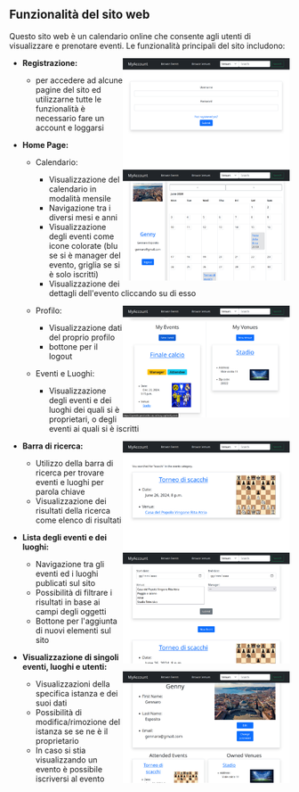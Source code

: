 ## Funzionalità del sito web

Questo sito web è un calendario online che consente agli utenti di visualizzare e prenotare eventi. Le funzionalità principali del sito includono:

   
* **Registrazione:**
    <img align="right" src="readme_imgs/register.png" alt="My Image"  width="300">
    * per accedere ad alcune pagine del sito ed utilizzarne tutte le funzionalità è necessario fare un account e loggarsi  
* **Home Page:**
   * Calendario:
       <img align="right" src="readme_imgs/home.png" alt="My Image"  width="300">

       * Visualizzazione del calendario in modalità mensile
       * Navigazione tra i diversi mesi e anni
       * Visualizzazione degli eventi come icone colorate (blu se si è manager del evento, griglia se si è solo iscritti)
       * Visualizzazione dei dettagli dell'evento cliccando su di esso

   * Profilo:
       <img align="right" src="readme_imgs/home.1.png" alt="My Image" width="300">
       * Visualizzazione dati del proprio profilo
       * bottone per il logout
   * Eventi e Luoghi:
       * Visualizzazione degli eventi e dei luoghi dei quali si è proprietari, o degli eventi ai quali si è iscritti

* **Barra di ricerca:**
    <img align="right" src="readme_imgs/search.png" alt="My Image" width="300">
    * Utilizzo della barra di ricerca per trovare eventi e luoghi per parola chiave
    * Visualizzazione dei risultati della ricerca come elenco di risultati
* **Lista degli eventi e dei luoghi:**
    <img align="right" src="readme_imgs/showevents.png" alt="My Image" width="300">
    * Navigazione tra gli eventi ed i luoghi publicati sul sito
    * Possibilità di filtrare i risultati in base ai campi degli oggetti
    * Bottone per l'aggiunta di nuovi elementi sul sito
* **Visualizzazione di singoli eventi, luoghi e utenti:**
    <img align="right" src="readme_imgs/showuser.png" alt="My Image" width="300">
    * Visualizzazioni della specifica istanza e dei suoi dati
    * Possibilità di modifica/rimozione del istanza se se ne è il proprietario
    * In caso si stia visualizzando un evento è possibile iscriversi al evento

